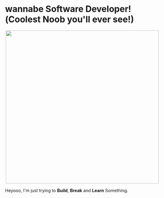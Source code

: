# wannabe Software Developer!(Coolest Noob you'll ever see!)

<p align="center">
  <img src="https://media.giphy.com/media/L8K62iTDkzGX6/giphy.gif" width="500"/>
</p>

Heyooo, I'm just trying to **Build**, **Break** and **Learn** Something.  
